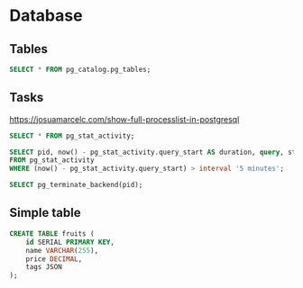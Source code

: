 # Database

## Tables

```sql
SELECT * FROM pg_catalog.pg_tables;
```

## Tasks

https://josuamarcelc.com/show-full-processlist-in-postgresql

```sql
SELECT * FROM pg_stat_activity;
```

```sql
SELECT pid, now() - pg_stat_activity.query_start AS duration, query, state
FROM pg_stat_activity
WHERE (now() - pg_stat_activity.query_start) > interval '5 minutes';
```

```sql
SELECT pg_terminate_backend(pid);
```

## Simple table

```sql
CREATE TABLE fruits (
    id SERIAL PRIMARY KEY,
    name VARCHAR(255),
    price DECIMAL,
    tags JSON
);
```
